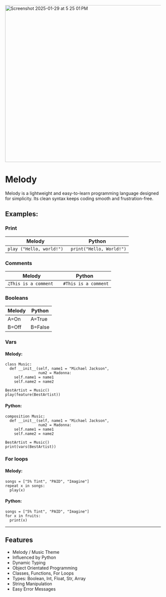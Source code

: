 <img width="506" alt="Screenshot 2025-01-29 at 5 25 01 PM" src="https://github.com/user-attachments/assets/ec711ff0-3ed8-4bac-9625-8613e5c0d49d" />

# Melody
Melody is a lightweight and easy-to-learn programming language designed for simplicity. Its clean syntax keeps coding smooth and frustration-free.
## Examples:
### **Print**
| Melody   | Python |
|----------|----------|
| ``` play ("Hello, world!") ```  | ``` print("Hello, World!")```   |

### **Comments**
| Melody   | Python |
|----------|----------|
| ``` ♫This is a comment  ```  | ``` #This is a comment```   |

### **Booleans**
| Melody   | Python |
|----------|----------|
|A=On |A=True
B=Off|B=False


### **Vars**
#### Melody:
``` 
class Music:
  def __init__(self, name1 = "Michael Jackson", 
               num2 = Madonna:
    self.name1 = name1
    self.name2 = name2
 
BestArtist = Music()
play(feature(BestArtist))
```
#### Python:
```
composition Music:
  def __init__(self, name1 = "Michael Jackson", 
               num2 = Madonna:
    self.name1 = name1
    self.name2 = name2
 
BestArtist = Music()
print(vars(BestArtist))
```
### **For loops**
#### Melody:
```
songs = ["5% Tint", "PAID", "Imagine"]
repeat x in songs:
  play(x)
```
#### Python:
```
songs = ["5% Tint", "PAID", "Imagine"]
for x in fruits:
  print(x)
```
________________________________________________________________________________________________________________________

## Features
- Melody / Music Theme
- Influenced by Python
- Dynamic Typing
- Object Orientated Programming
- Classes, Functions, For Loops
- Types: Boolean, Int, Float, Str, Array
- String Manipulation
- Easy Error Messages
